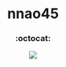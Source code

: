 <p align="center">
  <h1 align="center">nnao45</h1>
</p>
<h3 align="center">:octocat:</h3>

</p>

  <p align = "center">
    <img src="https://github-readme-stats.vercel.app/api?username=nnao45&show_icons=true"/>
  </p>

</p>
